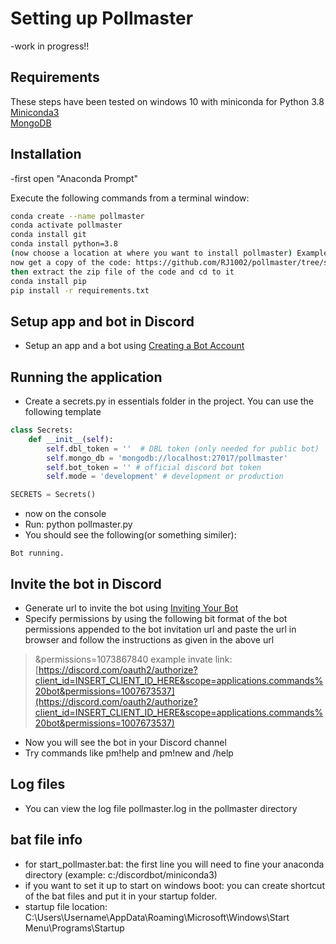 # Setting up Pollmaster
-work in progress!!

## Requirements

These steps have been tested on windows 10 with miniconda for Python 3.8 
[Miniconda3](https://docs.conda.io/en/latest/miniconda.html)  
[MongoDB](https://www.mongodb.com/try/download/community)

## Installation

-first open "Anaconda Prompt"

Execute the following commands from a terminal window:
```sh
conda create --name pollmaster
conda activate pollmaster
conda install git
conda install python=3.8
(now choose a location at where you want to install pollmaster) Example: cd c:/discordbot/
now get a copy of the code: https://github.com/RJ1002/pollmaster/tree/slash
then extract the zip file of the code and cd to it
conda install pip
pip install -r requirements.txt
```
##  Setup app and bot in Discord 

- Setup an app and a bot using [Creating a Bot Account](https://discordpy.readthedocs.io/en/latest/discord.html#creating-a-bot-account)

## Running the application

- Create a secrets.py in essentials folder in the project. You can use the following template

```python
class Secrets:
    def __init__(self):
        self.dbl_token = ''  # DBL token (only needed for public bot)
        self.mongo_db = 'mongodb://localhost:27017/pollmaster'
        self.bot_token = '' # official discord bot token
        self.mode = 'development' # development or production

SECRETS = Secrets()
```
- now on the console
- Run: python pollmaster.py
- You should see the following(or something similer):
```
Bot running.
```
##  Invite the bot in Discord 

- Generate url to invite the bot using [Inviting Your Bot](https://discordpy.readthedocs.io/en/latest/discord.html#inviting-your-bot)
- Specify permissions by using the following bit format of the bot permissions appended to the bot invitation url and paste the url in browser and follow the instructions as given in the above url 

> &permissions=1073867840
> example invate link: [https://discord.com/oauth2/authorize?client_id=INSERT_CLIENT_ID_HERE&scope=applications.commands%20bot&permissions=1007673537](https://discord.com/oauth2/authorize?client_id=INSERT_CLIENT_ID_HERE&scope=applications.commands%20bot&permissions=1007673537)

- Now you will see the bot in your Discord channel
- Try commands like pm!help and pm!new and /help

## Log files

- You can view the log file pollmaster.log in the pollmaster directory

## bat file info
- for start_pollmaster.bat: the first line you will need to fine your anaconda directory (example: c:/discordbot/miniconda3)
- if you want to set it up to start on windows boot: you can create shortcut of the bat files and put it in your startup folder.
- startup file location: C:\Users\Username\AppData\Roaming\Microsoft\Windows\Start Menu\Programs\Startup

